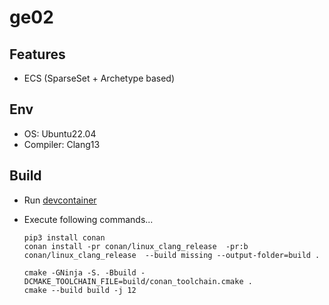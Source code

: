 # ge02

## Features

- ECS (SparseSet + Archetype based)

## Env

- OS: Ubuntu22.04
- Compiler: Clang13

## Build

- Run [devcontainer](https://code.visualstudio.com/docs/devcontainers/create-dev-container)
- Execute following commands...

  ```shell
  pip3 install conan
  conan install -pr conan/linux_clang_release  -pr:b conan/linux_clang_release  --build missing --output-folder=build .

  cmake -GNinja -S. -Bbuild -DCMAKE_TOOLCHAIN_FILE=build/conan_toolchain.cmake .
  cmake --build build -j 12
  ```
